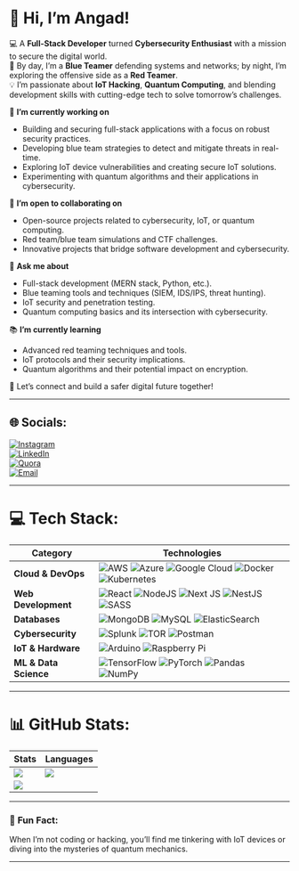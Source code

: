 # 👋 Hi, I’m **Angad**!  
💻 A **Full-Stack Developer** turned **Cybersecurity Enthusiast** with a mission to secure the digital world.  
🔵 By day, I’m a **Blue Teamer** defending systems and networks; by night, I’m exploring the offensive side as a **Red Teamer**.  
💡 I’m passionate about **IoT Hacking**, **Quantum Computing**, and blending development skills with cutting-edge tech to solve tomorrow’s challenges.  

🌱 **I’m currently working on**  
- Building and securing full-stack applications with a focus on robust security practices.  
- Developing blue team strategies to detect and mitigate threats in real-time.  
- Exploring IoT device vulnerabilities and creating secure IoT solutions.  
- Experimenting with quantum algorithms and their applications in cybersecurity.  

🤝 **I’m open to collaborating on**  
- Open-source projects related to cybersecurity, IoT, or quantum computing.  
- Red team/blue team simulations and CTF challenges.  
- Innovative projects that bridge software development and cybersecurity.  

💬 **Ask me about**  
- Full-stack development (MERN stack, Python, etc.).  
- Blue teaming tools and techniques (SIEM, IDS/IPS, threat hunting).  
- IoT security and penetration testing.  
- Quantum computing basics and its intersection with cybersecurity.  

📚 **I’m currently learning**  
- Advanced red teaming techniques and tools.  
- IoT protocols and their security implications.  
- Quantum algorithms and their potential impact on encryption.  

🚀 Let’s connect and build a safer digital future together!  

---

## 🌐 Socials:
[![Instagram](https://img.shields.io/badge/Instagram-%23E4405F.svg?logo=Instagram&logoColor=white)](https://instagram.com/theangadprajapati)  
[![LinkedIn](https://img.shields.io/badge/LinkedIn-%230077B5.svg?logo=linkedin&logoColor=white)](https://linkedin.com/in/https://in.linkedin.com/in/om-prajapati-a6b68318b)  
[![Quora](https://img.shields.io/badge/Quora-%23B92B27.svg?logo=Quora&logoColor=white)](https://quora.com/profile/Angad-141)  
[![Email](https://img.shields.io/badge/Email-D14836?logo=gmail&logoColor=white)](mailto:ronin_abyss@proton.me)  

---

# 💻 Tech Stack:
| **Category**       | **Technologies**                                                                                                                                                                                                 |
|---------------------|-----------------------------------------------------------------------------------------------------------------------------------------------------------------------------------------------------------------|
| **Cloud & DevOps**  | ![AWS](https://img.shields.io/badge/AWS-%23FF9900.svg?style=flat&logo=amazon-aws&logoColor=white) ![Azure](https://img.shields.io/badge/azure-%230072C6.svg?style=flat&logo=microsoftazure&logoColor=white) ![Google Cloud](https://img.shields.io/badge/GoogleCloud-%234285F4.svg?style=flat&logo=google-cloud&logoColor=white) ![Docker](https://img.shields.io/badge/docker-%230db7ed.svg?style=flat&logo=docker&logoColor=white) ![Kubernetes](https://img.shields.io/badge/kubernetes-%23326ce5.svg?style=flat&logo=kubernetes&logoColor=white) |
| **Web Development** | ![React](https://img.shields.io/badge/react-%2320232a.svg?style=flat&logo=react&logoColor=%2361DAFB) ![NodeJS](https://img.shields.io/badge/node.js-6DA55F?style=flat&logo=node.js&logoColor=white) ![Next JS](https://img.shields.io/badge/Next-black?style=flat&logo=next.js&logoColor=white) ![NestJS](https://img.shields.io/badge/nestjs-%23E0234E.svg?style=flat&logo=nestjs&logoColor=white) ![SASS](https://img.shields.io/badge/SASS-hotpink.svg?style=flat&logo=SASS&logoColor=white) |
| **Databases**       | ![MongoDB](https://img.shields.io/badge/MongoDB-%234ea94b.svg?style=flat&logo=mongodb&logoColor=white) ![MySQL](https://img.shields.io/badge/mysql-4479A1.svg?style=flat&logo=mysql&logoColor=white) ![ElasticSearch](https://img.shields.io/badge/-ElasticSearch-005571?style=flat&logo=elasticsearch) |
| **Cybersecurity**   | ![Splunk](https://img.shields.io/badge/splunk-%23000000.svg?style=flat&logo=splunk&logoColor=white) ![TOR](https://img.shields.io/badge/tor-%237E4798.svg?style=flat&logo=tor-project&logoColor=white) ![Postman](https://img.shields.io/badge/Postman-FF6C37?style=flat&logo=postman&logoColor=white) |
| **IoT & Hardware**  | ![Arduino](https://img.shields.io/badge/-Arduino-00979D?style=flat&logo=Arduino&logoColor=white) ![Raspberry Pi](https://img.shields.io/badge/-RaspberryPi-C51A4A?style=flat&logo=Raspberry-Pi) |
| **ML & Data Science** | ![TensorFlow](https://img.shields.io/badge/TensorFlow-%23FF6F00.svg?style=flat&logo=TensorFlow&logoColor=white) ![PyTorch](https://img.shields.io/badge/PyTorch-%23EE4C2C.svg?style=flat&logo=PyTorch&logoColor=white) ![Pandas](https://img.shields.io/badge/pandas-%23150458.svg?style=flat&logo=pandas&logoColor=white) ![NumPy](https://img.shields.io/badge/numpy-%23013243.svg?style=flat&logo=numpy&logoColor=white) |

---

# 📊 GitHub Stats:
| **Stats**            | **Languages**                                                                 |
|-----------------------|-------------------------------------------------------------------------------|
| ![](https://github-readme-stats.vercel.app/api?username=theaaryanom&theme=dark&hide_border=false&include_all_commits=false&count_private=false) | ![](https://github-readme-stats.vercel.app/api/top-langs/?username=theaaryanom&theme=dark&hide_border=false&include_all_commits=false&count_private=false&layout=compact) |
| ![](https://github-readme-streak-stats.herokuapp.com/?user=theaaryanom&theme=dark&hide_border=false) |                                                                               |

---

### 🎯 **Fun Fact:**  
When I’m not coding or hacking, you’ll find me tinkering with IoT devices or diving into the mysteries of quantum mechanics.  

---
